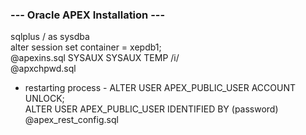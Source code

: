 ### --- Oracle APEX Installation ---

sqlplus / as sysdba <br>
alter session set container = xepdb1; <br>
@apexins.sql SYSAUX SYSAUX TEMP /i/ <br>
@apxchpwd.sql <br>
- restarting process -
ALTER USER APEX_PUBLIC_USER ACCOUNT UNLOCK; <br>
ALTER USER APEX_PUBLIC_USER IDENTIFIED BY (password) <br>
@apex_rest_config.sql <br>
